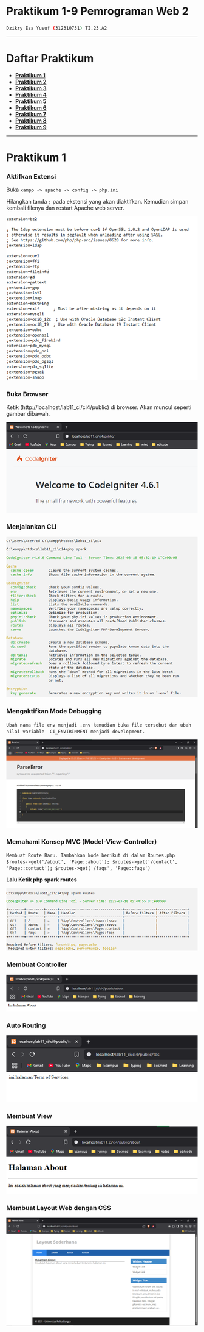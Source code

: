 # Praktikum 1-9 Pemrograman Web 2

```bash
Dzikry Eza Yusuf (312310731) TI.23.A2

```

---

# Daftar Praktikum

*   **[Praktikum 1](#praktikum-1)**
*   **[Praktikum 2](#praktikum-2)**
*   **[Praktikum 3](#praktikum-3)**
*   **[Praktikum 4](#praktikum-4)**
*   **[Praktikum 5](#praktikum-5)**
*   **[Praktikum 6](#praktikum-6)**
*   **[Praktikum 7](#praktikum-7)**
*   **[Praktikum 8](#praktikum-8)**
*   **[Praktikum 9](#praktikum-9)**

---

# Praktikum 1

### Aktifkan Extensi

Buka `xampp -> apache -> config -> php.ini`

Hilangkan tanda `;` pada ekstensi yang akan diaktifkan. Kemudian simpan kembali filenya dan restart Apache web server.

<img src="web2_p1/konfigurasi_php.png" width="max-content">

### Buka Browser

Ketik (http://localhost/lab11_ci/ci4/public) di browser. Akan muncul seperti gambar dibawah.

<img src="web2_p1/installcodeigniter.png" width="max-content">

### Menjalankan CLI

<img src="web2_p1/spark.png" width="max-content">

### Mengaktifkan Mode Debugging

`Ubah nama file env menjadi .env kemudian buka file tersebut dan ubah nilai variable 
CI_ENVIRINMENT menjadi development.`

<img src="web2_p1/parseerror.png" width="max-content">

### Memahami Konsep MVC (Model-View-Controller)

`Membuat Route Baru.
Tambahkan kode berikut di dalam Routes.php
$routes->get('/about', 'Page::about');
$routes->get('/contact', 'Page::contact');
$routes->get('/faqs', 'Page::faqs')`

**Lalu Ketik php spark routes**

<img src="web2_p1/sparkroutes.png" width="max-content">

### Membuat Controller

<img src="web2_p1/controller.png" width="max-content">

### Auto Routing

<img src="web2_p1/autorouting.png" width="max-content">

### Membuat View

<img src="web2_p1/halamanabout.png" width="max-content">

### Membuat Layout Web dengan CSS

<img src="web2_p1/hal_about.png" width="max-content">
